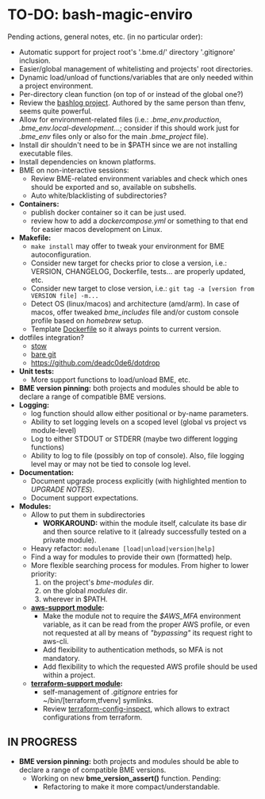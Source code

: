 # TO-DO: bash-magic-enviro
Pending actions, general notes, etc. (in no particular order):
* Automatic support for project root's '.bme.d/' directory '.gitignore' inclusion.
* Easier/global management of whitelisting and projects' root directories.
* Dynamic load/unload of functions/variables that are only needed within a project environment.
* Per-directory clean function (on top of or instead of the global one?)
* Review the [bashlog project](https://github.com/Zordrak/bashlog).  Authored by the same person than tfenv, seems quite powerful.
* Allow for environment-related files (i.e.: *.bme_env.production*, *.bme_env.local-development*...; consider if this should work just for *.bme_env* files only or also for the main *.bme_project* file).
* Install dir shouldn't need to be in $PATH since we are not installing executable files.
* Install dependencies on known platforms.
* BME on non-interactive sessions:
  * Review BME-related environment variables and check which ones should be exported and so, available on subshells.
  * Auto white/blacklisting of subdirectories?
* **Containers:**
  * publish docker container so it can be just used.
  * review how to add a *dockercompose.yml* or something to that end for easier macos development on Linux.
* **Makefile:**
  * `make install` may offer to tweak your environment for BME autoconfiguration.
  * Consider new target for checks prior to close a version, i.e.: VERSION, CHANGELOG, Dockerfile, tests... are properly updated, etc.
  * Consider new target to close version, i.e.: `git tag -a [version from VERSION file] -m...`
  * Detect OS (linux/macos) and architecture (amd/arm).  In case of macos, offer tweaked *bme_includes* file and/or custom console profile based on *homebrew* setup.
  * Template [Dockerfile](./docker-container/Dockerfile) so it always points to current version.
* dotfiles integration?
  * [stow](https://www.jakewiesler.com/blog/managing-dotfiles)
  * [bare git](https://www.atlassian.com/git/tutorials/dotfiles)
  * https://github.com/deadc0de6/dotdrop
* **Unit tests:**
  * More support functions to load/unload BME, etc.
* **BME version pinning:** both projects and modules should be able to declare a range of compatible BME versions.
* **Logging:**
  * log function should allow either positional or by-name parameters.
  * Ability to set logging levels on a scoped level (global vs project vs module-level)
  * Log to either STDOUT or STDERR (maybe two different logging functions)
  * Ability to log to file (possibly on top of console).  Also, file logging level may or may not be tied to console log level.
* **Documentation:**
  * Document upgrade process explicitly (with highlighted mention to *UPGRADE NOTES*).
  * Document support expectations.
* **Modules:**
  * Allow to put them in subdirectories
    * **WORKAROUND:** within the module itself, calculate its base dir and then source relative to it (already successfully tested on a private module).
  * Heavy refactor: `modulename [load|unload|version|help]`
  * Find a way for modules to provide their own (formatted) help.
  * More flexible searching process for modules.  From higher to lower priority:
    1. on the project's *bme-modules* dir.
    2. on the global *modules* dir.
    3. wherever in $PATH.
  * **[aws-support module](./src/bash-magic-enviro_modules/aws-support.module):**
    * Make the module not to require the *$AWS_MFA* environment variable, as it can be read from the proper AWS profile, or even not requested at all by means of *"bypassing"* its request right to aws-cli.
    * Add flexibility to authentication methods, so MFA is not mandatory.
    * Add flexibility to which the requested AWS profile should be used within a project.
  * **[terraform-support module](./src/bash-magic-enviro_modules/terraform-support.module):**
    * self-management of *.gitignore* entries for ~/bin/[terraform,tfvenv] symlinks.
    * Review [terraform-config-inspect](https://github.com/hashicorp/terraform-config-inspect), which allows to extract configurations from terraform.

## IN PROGRESS
* **BME version pinning:** both projects and modules should be able to declare a range of compatible BME versions.
  * Working on new **bme_version_assert()** function.  Pending:
    * Refactoring to make it more compact/understandable.
